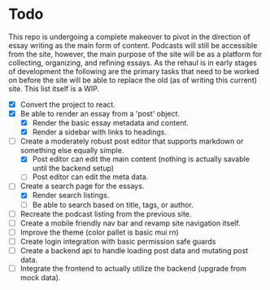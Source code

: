 # Todo

This repo is undergoing a complete makeover to pivot in the direction of essay writing as the main form of content.
Podcasts will still be accessible from the site, however, the main purpose of the site will be as a platform for
collecting, organizing, and refining essays. As the rehaul is in early stages of development the following are
the primary tasks that need to be worked on before the site will be able to replace the old (as of writing this
current) site. This list itself is a WIP.

- [x] Convert the project to react.
- [x] Be able to render an essay from a 'post' object.
  - [x] Render the basic essay metadata and content.
  - [x] Render a sidebar with links to headings.
- [ ] Create a moderately robust post editor that supports markdown or something else equally simple.
  - [x] Post editor can edit the main content (nothing is actually savable until the backend setup)
  - [ ] Post editor can edit the meta data.
- [ ] Create a search page for the essays.
  - [x] Render search listings.
  - [ ] Be able to search based on title, tags, or author.
- [ ] Recreate the podcast listing from the previous site.
- [ ] Create a mobile friendly nav bar and revamp site navigation itself.
- [ ] Improve the theme (color pallet is basic mui rn)
- [ ] Create login integration with basic permission safe guards
- [ ] Create a backend api to handle loading post data and mutating post data.
- [ ] Integrate the frontend to actually utilize the backend (upgrade from mock data).
